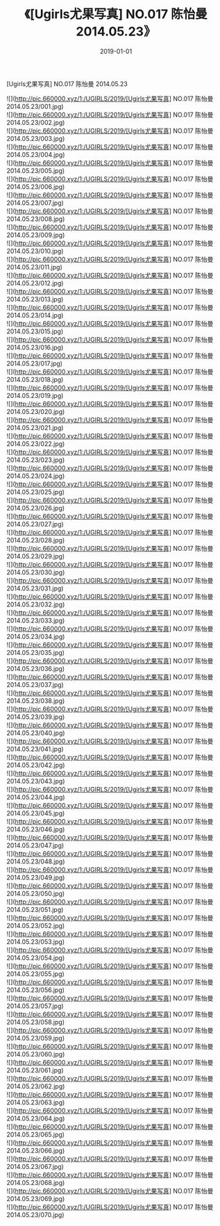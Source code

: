﻿---
layout: post
title:  《[Ugirls尤果写真] NO.017 陈怡曼 2014.05.23》
date:   2019-01-01
img: http://pic.660000.xyz/1:/UGIRLS/2019/[Ugirls尤果写真] NO.017 陈怡曼 2014.05.23/000.jpg
categories: [美女, 清纯, 唯美]
---

[Ugirls尤果写真] NO.017 陈怡曼 2014.05.23

 ![](http://pic.660000.xyz/1:/UGIRLS/2019/[Ugirls尤果写真] NO.017 陈怡曼 2014.05.23/001.jpg) <br>![](http://pic.660000.xyz/1:/UGIRLS/2019/[Ugirls尤果写真] NO.017 陈怡曼 2014.05.23/002.jpg) <br>![](http://pic.660000.xyz/1:/UGIRLS/2019/[Ugirls尤果写真] NO.017 陈怡曼 2014.05.23/003.jpg) <br>![](http://pic.660000.xyz/1:/UGIRLS/2019/[Ugirls尤果写真] NO.017 陈怡曼 2014.05.23/004.jpg) <br>![](http://pic.660000.xyz/1:/UGIRLS/2019/[Ugirls尤果写真] NO.017 陈怡曼 2014.05.23/005.jpg) <br>![](http://pic.660000.xyz/1:/UGIRLS/2019/[Ugirls尤果写真] NO.017 陈怡曼 2014.05.23/006.jpg) <br>![](http://pic.660000.xyz/1:/UGIRLS/2019/[Ugirls尤果写真] NO.017 陈怡曼 2014.05.23/007.jpg) <br>![](http://pic.660000.xyz/1:/UGIRLS/2019/[Ugirls尤果写真] NO.017 陈怡曼 2014.05.23/008.jpg) <br>![](http://pic.660000.xyz/1:/UGIRLS/2019/[Ugirls尤果写真] NO.017 陈怡曼 2014.05.23/009.jpg) <br>![](http://pic.660000.xyz/1:/UGIRLS/2019/[Ugirls尤果写真] NO.017 陈怡曼 2014.05.23/010.jpg) <br>![](http://pic.660000.xyz/1:/UGIRLS/2019/[Ugirls尤果写真] NO.017 陈怡曼 2014.05.23/011.jpg) <br>![](http://pic.660000.xyz/1:/UGIRLS/2019/[Ugirls尤果写真] NO.017 陈怡曼 2014.05.23/012.jpg) <br>![](http://pic.660000.xyz/1:/UGIRLS/2019/[Ugirls尤果写真] NO.017 陈怡曼 2014.05.23/013.jpg) <br>![](http://pic.660000.xyz/1:/UGIRLS/2019/[Ugirls尤果写真] NO.017 陈怡曼 2014.05.23/014.jpg) <br>![](http://pic.660000.xyz/1:/UGIRLS/2019/[Ugirls尤果写真] NO.017 陈怡曼 2014.05.23/015.jpg) <br>![](http://pic.660000.xyz/1:/UGIRLS/2019/[Ugirls尤果写真] NO.017 陈怡曼 2014.05.23/016.jpg) <br>![](http://pic.660000.xyz/1:/UGIRLS/2019/[Ugirls尤果写真] NO.017 陈怡曼 2014.05.23/017.jpg) <br>![](http://pic.660000.xyz/1:/UGIRLS/2019/[Ugirls尤果写真] NO.017 陈怡曼 2014.05.23/018.jpg) <br>![](http://pic.660000.xyz/1:/UGIRLS/2019/[Ugirls尤果写真] NO.017 陈怡曼 2014.05.23/019.jpg) <br>![](http://pic.660000.xyz/1:/UGIRLS/2019/[Ugirls尤果写真] NO.017 陈怡曼 2014.05.23/020.jpg) <br>![](http://pic.660000.xyz/1:/UGIRLS/2019/[Ugirls尤果写真] NO.017 陈怡曼 2014.05.23/021.jpg) <br>![](http://pic.660000.xyz/1:/UGIRLS/2019/[Ugirls尤果写真] NO.017 陈怡曼 2014.05.23/022.jpg) <br>![](http://pic.660000.xyz/1:/UGIRLS/2019/[Ugirls尤果写真] NO.017 陈怡曼 2014.05.23/023.jpg) <br>![](http://pic.660000.xyz/1:/UGIRLS/2019/[Ugirls尤果写真] NO.017 陈怡曼 2014.05.23/024.jpg) <br>![](http://pic.660000.xyz/1:/UGIRLS/2019/[Ugirls尤果写真] NO.017 陈怡曼 2014.05.23/025.jpg) <br>![](http://pic.660000.xyz/1:/UGIRLS/2019/[Ugirls尤果写真] NO.017 陈怡曼 2014.05.23/026.jpg) <br>![](http://pic.660000.xyz/1:/UGIRLS/2019/[Ugirls尤果写真] NO.017 陈怡曼 2014.05.23/027.jpg) <br>![](http://pic.660000.xyz/1:/UGIRLS/2019/[Ugirls尤果写真] NO.017 陈怡曼 2014.05.23/028.jpg) <br>![](http://pic.660000.xyz/1:/UGIRLS/2019/[Ugirls尤果写真] NO.017 陈怡曼 2014.05.23/029.jpg) <br>![](http://pic.660000.xyz/1:/UGIRLS/2019/[Ugirls尤果写真] NO.017 陈怡曼 2014.05.23/030.jpg) <br>![](http://pic.660000.xyz/1:/UGIRLS/2019/[Ugirls尤果写真] NO.017 陈怡曼 2014.05.23/031.jpg) <br>![](http://pic.660000.xyz/1:/UGIRLS/2019/[Ugirls尤果写真] NO.017 陈怡曼 2014.05.23/032.jpg) <br>![](http://pic.660000.xyz/1:/UGIRLS/2019/[Ugirls尤果写真] NO.017 陈怡曼 2014.05.23/033.jpg) <br>![](http://pic.660000.xyz/1:/UGIRLS/2019/[Ugirls尤果写真] NO.017 陈怡曼 2014.05.23/034.jpg) <br>![](http://pic.660000.xyz/1:/UGIRLS/2019/[Ugirls尤果写真] NO.017 陈怡曼 2014.05.23/035.jpg) <br>![](http://pic.660000.xyz/1:/UGIRLS/2019/[Ugirls尤果写真] NO.017 陈怡曼 2014.05.23/036.jpg) <br>![](http://pic.660000.xyz/1:/UGIRLS/2019/[Ugirls尤果写真] NO.017 陈怡曼 2014.05.23/037.jpg) <br>![](http://pic.660000.xyz/1:/UGIRLS/2019/[Ugirls尤果写真] NO.017 陈怡曼 2014.05.23/038.jpg) <br>![](http://pic.660000.xyz/1:/UGIRLS/2019/[Ugirls尤果写真] NO.017 陈怡曼 2014.05.23/039.jpg) <br>![](http://pic.660000.xyz/1:/UGIRLS/2019/[Ugirls尤果写真] NO.017 陈怡曼 2014.05.23/040.jpg) <br>![](http://pic.660000.xyz/1:/UGIRLS/2019/[Ugirls尤果写真] NO.017 陈怡曼 2014.05.23/041.jpg) <br>![](http://pic.660000.xyz/1:/UGIRLS/2019/[Ugirls尤果写真] NO.017 陈怡曼 2014.05.23/042.jpg) <br>![](http://pic.660000.xyz/1:/UGIRLS/2019/[Ugirls尤果写真] NO.017 陈怡曼 2014.05.23/043.jpg) <br>![](http://pic.660000.xyz/1:/UGIRLS/2019/[Ugirls尤果写真] NO.017 陈怡曼 2014.05.23/044.jpg) <br>![](http://pic.660000.xyz/1:/UGIRLS/2019/[Ugirls尤果写真] NO.017 陈怡曼 2014.05.23/045.jpg) <br>![](http://pic.660000.xyz/1:/UGIRLS/2019/[Ugirls尤果写真] NO.017 陈怡曼 2014.05.23/046.jpg) <br>![](http://pic.660000.xyz/1:/UGIRLS/2019/[Ugirls尤果写真] NO.017 陈怡曼 2014.05.23/047.jpg) <br>![](http://pic.660000.xyz/1:/UGIRLS/2019/[Ugirls尤果写真] NO.017 陈怡曼 2014.05.23/048.jpg) <br>![](http://pic.660000.xyz/1:/UGIRLS/2019/[Ugirls尤果写真] NO.017 陈怡曼 2014.05.23/049.jpg) <br>![](http://pic.660000.xyz/1:/UGIRLS/2019/[Ugirls尤果写真] NO.017 陈怡曼 2014.05.23/050.jpg) <br>![](http://pic.660000.xyz/1:/UGIRLS/2019/[Ugirls尤果写真] NO.017 陈怡曼 2014.05.23/051.jpg) <br>![](http://pic.660000.xyz/1:/UGIRLS/2019/[Ugirls尤果写真] NO.017 陈怡曼 2014.05.23/052.jpg) <br>![](http://pic.660000.xyz/1:/UGIRLS/2019/[Ugirls尤果写真] NO.017 陈怡曼 2014.05.23/053.jpg) <br>![](http://pic.660000.xyz/1:/UGIRLS/2019/[Ugirls尤果写真] NO.017 陈怡曼 2014.05.23/054.jpg) <br>![](http://pic.660000.xyz/1:/UGIRLS/2019/[Ugirls尤果写真] NO.017 陈怡曼 2014.05.23/055.jpg) <br>![](http://pic.660000.xyz/1:/UGIRLS/2019/[Ugirls尤果写真] NO.017 陈怡曼 2014.05.23/056.jpg) <br>![](http://pic.660000.xyz/1:/UGIRLS/2019/[Ugirls尤果写真] NO.017 陈怡曼 2014.05.23/057.jpg) <br>![](http://pic.660000.xyz/1:/UGIRLS/2019/[Ugirls尤果写真] NO.017 陈怡曼 2014.05.23/058.jpg) <br>![](http://pic.660000.xyz/1:/UGIRLS/2019/[Ugirls尤果写真] NO.017 陈怡曼 2014.05.23/059.jpg) <br>![](http://pic.660000.xyz/1:/UGIRLS/2019/[Ugirls尤果写真] NO.017 陈怡曼 2014.05.23/060.jpg) <br>![](http://pic.660000.xyz/1:/UGIRLS/2019/[Ugirls尤果写真] NO.017 陈怡曼 2014.05.23/061.jpg) <br>![](http://pic.660000.xyz/1:/UGIRLS/2019/[Ugirls尤果写真] NO.017 陈怡曼 2014.05.23/062.jpg) <br>![](http://pic.660000.xyz/1:/UGIRLS/2019/[Ugirls尤果写真] NO.017 陈怡曼 2014.05.23/063.jpg) <br>![](http://pic.660000.xyz/1:/UGIRLS/2019/[Ugirls尤果写真] NO.017 陈怡曼 2014.05.23/064.jpg) <br>![](http://pic.660000.xyz/1:/UGIRLS/2019/[Ugirls尤果写真] NO.017 陈怡曼 2014.05.23/065.jpg) <br>![](http://pic.660000.xyz/1:/UGIRLS/2019/[Ugirls尤果写真] NO.017 陈怡曼 2014.05.23/066.jpg) <br>![](http://pic.660000.xyz/1:/UGIRLS/2019/[Ugirls尤果写真] NO.017 陈怡曼 2014.05.23/067.jpg) <br>![](http://pic.660000.xyz/1:/UGIRLS/2019/[Ugirls尤果写真] NO.017 陈怡曼 2014.05.23/068.jpg) <br>![](http://pic.660000.xyz/1:/UGIRLS/2019/[Ugirls尤果写真] NO.017 陈怡曼 2014.05.23/069.jpg) <br>![](http://pic.660000.xyz/1:/UGIRLS/2019/[Ugirls尤果写真] NO.017 陈怡曼 2014.05.23/070.jpg) <br>